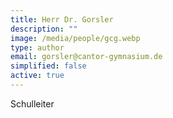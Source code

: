 ```yaml
---
title: Herr Dr. Gorsler
description: ""
image: /media/people/gcg.webp
type: author
email: gorsler@cantor-gymnasium.de
simplified: false
active: true
---
```

Schulleiter
